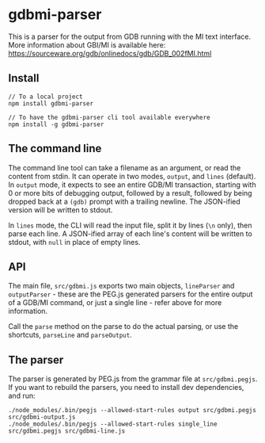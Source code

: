 # gdbmi-parser

This is a parser for the output from GDB running with the MI text interface. More information about GBI/MI is available here: https://sourceware.org/gdb/onlinedocs/gdb/GDB_002fMI.html

## Install

    // To a local project
    npm install gdbmi-parser

    // To have the gdbmi-parser cli tool available everywhere
    npm install -g gdbmi-parser

## The command line

The command line tool can take a filename as an argument, or read the content from stdin. It can operate in two modes, `output`, and `lines` (default). In `output` mode, it expects to see an entire GDB/MI transaction, starting with 0 or more bits of debugging output, followed by a result, followed by being dropped back at a `(gdb)` prompt with a trailing newline. The JSON-ified version will be written to stdout.

In `lines` mode, the CLI will read the input file, split it by lines (`\n` only), then parse each line. A JSON-ified array of each line's content will be written to stdout, with `null` in place of empty lines.

## API

The main file, `src/gdbmi.js` exports two main objects, `lineParser` and `outputParser` - these are the PEG.js generated parsers for the entire output of a GDB/MI command, or just a single line - refer above for more information.

Call the `parse` method on the parse to do the actual parsing, or use the shortcuts, `parseLine` and `parseOutput`.

## The parser

The parser is generated by PEG.js from the grammar file at `src/gdbmi.pegjs`. If you want to rebuild the parsers, you need to install dev dependencies, and run:

    
    ./node_modules/.bin/pegjs --allowed-start-rules output src/gdbmi.pegjs src/gdbmi-output.js
    ./node_modules/.bin/pegjs --allowed-start-rules single_line src/gdbmi.pegjs src/gdbmi-line.js
